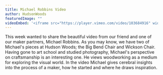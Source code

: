 ```yaml
---
title: Michael Robbins Video
author: HudsonWoods
featuredImage: ""
videoEmbed: '<iframe src="https://player.vimeo.com/video/103684916" width="500" height="263" frameborder="0" webkitallowfullscreen mozallowfullscreen allowfullscreen></iframe>'
---
```

<p>This week wanted to share the beautiful video from our friend and one of our maker partners, Michael Robbins. As you may know, we have two of Michael's pieces at Hudson Woods; the Big Bend Chair and Wickson Chair. Having gone to art school and studied photography, Michael's perspective on craftsmanship is an interesting one. He views woodworking as a medium for exploring the visual world. In the video Michael gives cerebral insights into the process of a maker, how he started and where he draws inspiration. </p>